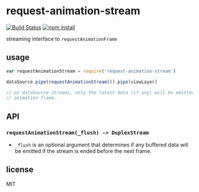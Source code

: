 # request-animation-stream

[![Build Status](http://img.shields.io/travis/jarofghosts/request-animation-stream.svg?style=flat)](https://travis-ci.org/jarofghosts/request-animation-stream)
[![npm install](http://img.shields.io/npm/dm/request-animation-stream.svg?style=flat)](https://www.npmjs.org/package/request-animation-stream)

streaming interface to `requestAnimationFrame`

## usage

```js
var requestAnimationStream = require('request-animation-stream')

dataSource.pipe(requestAnimationStream()).pipe(viewLayer)

// as dataSource streams, only the latest data (if any) will be emitted on
// animation frame.
```

## API

### `requestAnimationStream(_flush) -> DuplexStream`

* `_flush` is an optional argument that determines if any buffered data will be
  emitted if the stream is ended before the next frame.

## license

MIT
